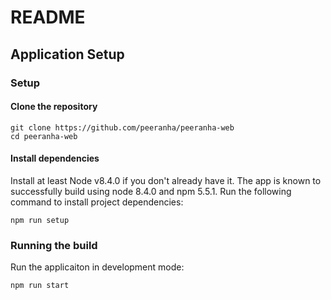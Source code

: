 # README

## Application Setup

### Setup
#### Clone the repository
```
git clone https://github.com/peeranha/peeranha-web 
cd peeranha-web
```

#### Install dependencies
Install at least Node v8.4.0 if you don't already have it. The app is known to successfully build using node 8.4.0 and npm 5.5.1. Run the following command to install project dependencies: 
```
npm run setup
```

### Running the build
Run the applicaiton in development mode:
```
npm run start
```

